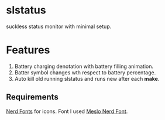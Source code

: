 # slstatus
suckless status monitor with minimal setup.

# Features
1) Battery charging denotation with battery filling animation.
2) Batter symbol changes wth respect to battery percentage.
3) Auto kill old running slstatus and runs new after each **make**.



## Requirements
[Nerd Fonts](https://www.nerdfonts.com/font-downloads) for icons.
Font I used [Meslo Nerd Font](https://github.com/ryanoasis/nerd-fonts/releases/download/v2.1.0/Meslo.zip).
